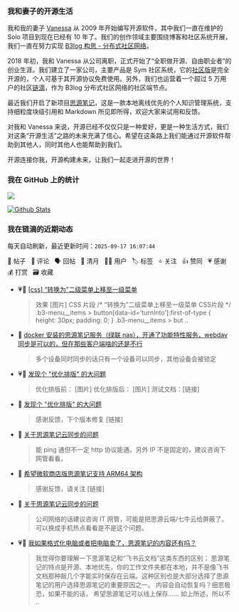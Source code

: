### 我和妻子的开源生活

我和我的妻子 [Vanessa](https://github.com/Vanessa219) 从 2009 年开始编写开源软件，其中我们一直在维护的 Solo 项目到现在已经有 10 年了。我们的创作领域主要围绕博客和社区系统开展，我们一直在努力实现 [B3log 构思 - 分布式社区网络](https://ld246.com/article/1546941897596)。

2018 年初，我和 Vanessa 从公司离职，正式开始了“全职做开源、自由职业者”的创业生涯。我们建立了一家公司，主要产品是 Sym 社区系统，它的[社区版](https://github.com/88250/symphony)是完全开源的，个人可基于其开源协议免费使用。另外，我们也运营着一个超过 5 万用户的社区[链滴](https://ld246.com)，作为 B3log 分布式社区网络的社区端节点。

最近我们开启了新项目[思源笔记](https://github.com/siyuan-note/siyuan)，这是一款本地离线优先的个人知识管理系统，支持细粒度块级引用和 Markdown 所见即所得，欢迎大家来试用和反馈。

对我和 Vanessa 来说，开源已经不仅仅只是一种爱好，更是一种生活方式，我们对这条“开源生活”之路的未来充满了信心。希望在这条路上我们能通过开源软件帮助到其他人，同时其他人也能帮助到我们。

开源连接你我，开源构建未来，让我们一起走进开源的世界！

### 我在 GitHub 上的统计

<a title="Hits" target="_blank" href="https://github.com/88250/88250"><img src="https://hits.b3log.org/88250/88250.svg"></a>

[![Github Stats](https://github-readme-stats.vercel.app/api?username=88250&theme=tokyonight&show_icons=true)](https://github.com/88250)

<!--events start -->

### 我在链滴的近期动态

每天自动刷新，最近更新时间：`2025-09-17 16:07:44`

📝 帖子 &nbsp; 💬 评论 &nbsp; 🗣 回帖 &nbsp; 🌙 清月 &nbsp; 👨‍💻 用户 &nbsp; 🏷️ 标签 &nbsp; ⭐️ 关注 &nbsp; 👍 赞同 &nbsp; 💗 感谢 &nbsp; 💰 打赏 &nbsp; 🗃 收藏

* 💗📝 [[css] “转换为”二级菜单上移至一级菜单](https://ld246.com/article/1750413128094)

  > 效果 [图片] CSS 片段 /* “转换为”二级菜单上移至一级菜单 CSS片段 */ .b3-menu__items &gt; button[data-id='turnInto']:first-of-type { height: 30px; padding: 0; } .b3-menu__items &gt; but ..
* 💬 [docker 安装的思源笔记服务（绿联 nas），开通了功能特性服务，webdav 同步是可以的，但在那些客户端啥的还是不行](https://ld246.com/article/1757942435583/comment/1757943839665#comments)

  > 多个设备同时同步的话只有一个设备可以同步，其他设备会被锁定
* 💗📝 [发现个 "优化排版" 的大问题](https://ld246.com/article/1757732662432)

  > 优化排版前： [图片] 优化排版后： [图片] 测试文档：[链接]
* 💬 [发现个 "优化排版" 的大问题](https://ld246.com/article/1757732662432/comment/1757735853704#comments)

  > 感谢反馈，下个版本修复 [链接]
* 💬 [关于思源笔记云同步的问题](https://ld246.com/article/1757648063742/comment/1757734720637#comments)

  > 能 ping 通但不一定 http 协议能通。另外 IP 不是固定的，建议咨询下网管看看。
* 💬 [希望微软商店版思源笔记支持 ARM64 架构](https://ld246.com/article/1757682221685/comment/1757685593638#comments)

  > 感谢反馈，请关注 [链接]
* 💬 [关于思源笔记云同步的问题](https://ld246.com/article/1757648063742/comment/1757666384467#comments)

  > 公司网络的话建议咨询 IT 网管，可能是把思源云端/七牛云给屏蔽了。可以换成手机热点看看是不是这个问题。
* 💗💬 [我如果格式化电脑或者把电脑卖了，思源笔记的内容还有吗？](https://ld246.com/article/1757518173918/comment/1757557952244#comments)

  > 我觉得你要理解一下思源笔记和“飞书云文档”这类东西的区别； 思源笔记的特点是开源、本地优先，你的工作文件夹都在本地，并不是像飞书文档那种敲几个字能实时保存在云端。这种区别也是大部分选择了思源笔记的用户选择思源笔记的重要原因之一。 内容会自动恢复吗？细思极恐，如果不能的话， 希望思源笔记可以线上保存…… 如上所述，所以不 ..


<!--events end -->
